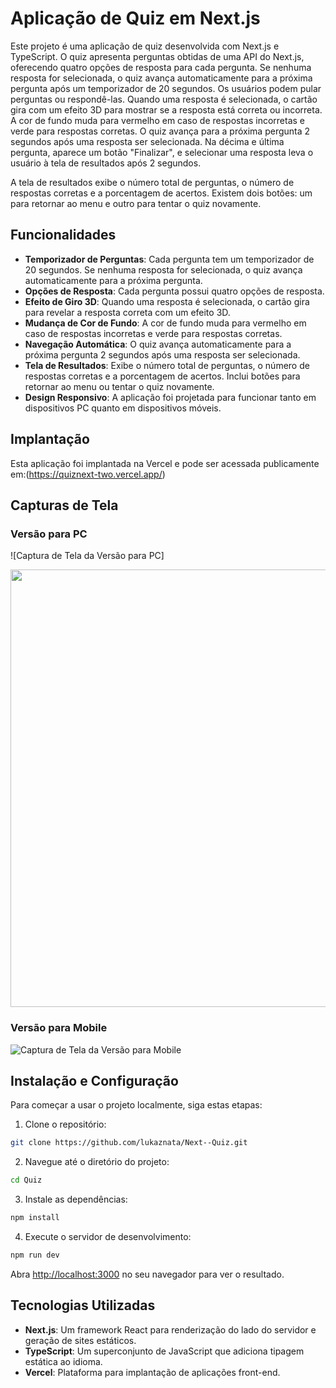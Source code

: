 # Aplicação de Quiz em Next.js

Este projeto é uma aplicação de quiz desenvolvida com Next.js e TypeScript. O quiz apresenta perguntas obtidas de uma API do Next.js, oferecendo quatro opções de resposta para cada pergunta. Se nenhuma resposta for selecionada, o quiz avança automaticamente para a próxima pergunta após um temporizador de 20 segundos. Os usuários podem pular perguntas ou respondê-las. Quando uma resposta é selecionada, o cartão gira com um efeito 3D para mostrar se a resposta está correta ou incorreta. A cor de fundo muda para vermelho em caso de respostas incorretas e verde para respostas corretas. O quiz avança para a próxima pergunta 2 segundos após uma resposta ser selecionada. Na décima e última pergunta, aparece um botão "Finalizar", e selecionar uma resposta leva o usuário à tela de resultados após 2 segundos.

A tela de resultados exibe o número total de perguntas, o número de respostas corretas e a porcentagem de acertos. Existem dois botões: um para retornar ao menu e outro para tentar o quiz novamente.

## Funcionalidades

- **Temporizador de Perguntas**: Cada pergunta tem um temporizador de 20 segundos. Se nenhuma resposta for selecionada, o quiz avança automaticamente para a próxima pergunta.
- **Opções de Resposta**: Cada pergunta possui quatro opções de resposta.
- **Efeito de Giro 3D**: Quando uma resposta é selecionada, o cartão gira para revelar a resposta correta com um efeito 3D.
- **Mudança de Cor de Fundo**: A cor de fundo muda para vermelho em caso de respostas incorretas e verde para respostas corretas.
- **Navegação Automática**: O quiz avança automaticamente para a próxima pergunta 2 segundos após uma resposta ser selecionada.
- **Tela de Resultados**: Exibe o número total de perguntas, o número de respostas corretas e a porcentagem de acertos. Inclui botões para retornar ao menu ou tentar o quiz novamente.
- **Design Responsivo**: A aplicação foi projetada para funcionar tanto em dispositivos PC quanto em dispositivos móveis.

## Implantação

Esta aplicação foi implantada na Vercel e pode ser acessada publicamente em:(https://quiznext-two.vercel.app/)

## Capturas de Tela

### Versão para PC

![Captura de Tela da Versão para PC]
<div align='center'>
  <img src='https://github.com/Lukaznata/Next--Quiz/issues/2#issue-2449493632' width='700px'>
</div>

### Versão para Mobile

![Captura de Tela da Versão para Mobile](link-para-captura-de-tela-mobile)

## Instalação e Configuração

Para começar a usar o projeto localmente, siga estas etapas:

1. Clone o repositório:

```bash
git clone https://github.com/lukaznata/Next--Quiz.git
```

2. Navegue até o diretório do projeto:

```bash
cd Quiz
```

3. Instale as dependências:

```bash
npm install
```

4. Execute o servidor de desenvolvimento:

```bash
npm run dev
```

Abra [http://localhost:3000](http://localhost:3000) no seu navegador para ver o resultado.

## Tecnologias Utilizadas

- **Next.js**: Um framework React para renderização do lado do servidor e geração de sites estáticos.
- **TypeScript**: Um superconjunto de JavaScript que adiciona tipagem estática ao idioma.
- **Vercel**: Plataforma para implantação de aplicações front-end.

